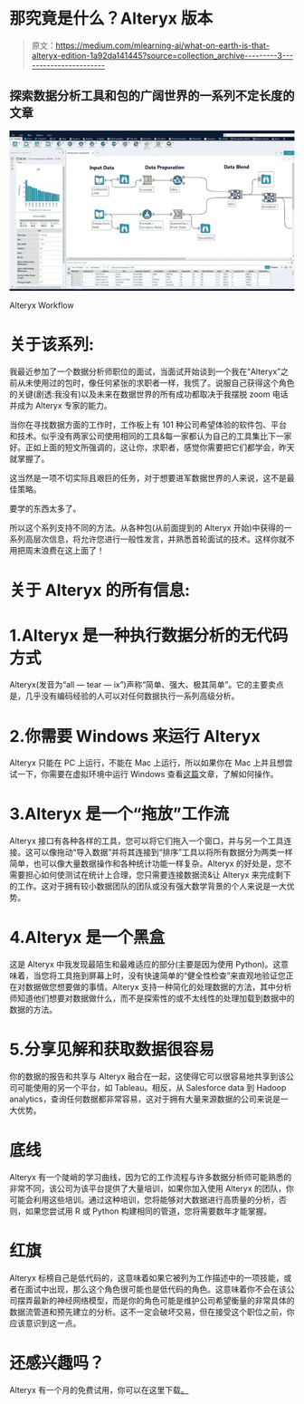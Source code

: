 # 那究竟是什么？Alteryx 版本

> 原文：<https://medium.com/mlearning-ai/what-on-earth-is-that-alteryx-edition-1a92da141445?source=collection_archive---------3----------------------->

## 探索数据分析工具和包的广阔世界的一系列不定长度的文章

![](img/99fbc8c310f0b2f3a0686f4ac2024158.png)

Alteryx Workflow

# 关于该系列:

我最近参加了一个数据分析师职位的面试，当面试开始谈到一个我在“Alteryx”之前从未使用过的包时，像任何紧张的求职者一样，我慌了。说服自己获得这个角色的关键(剧透:我没有)以及未来在数据世界的所有成功都取决于我摆脱 zoom 电话并成为 Alteryx 专家的能力。

当你在寻找数据方面的工作时，工作板上有 101 种公司希望体验的软件包、平台和技术。似乎没有两家公司使用相同的工具&每一家都认为自己的工具集比下一家好。正如上面的短文所强调的，这让你，求职者，感觉你需要把它们都学会，昨天就掌握了。

这当然是一项不切实际且艰巨的任务，对于想要进军数据世界的人来说，这不是最佳策略。

要学的东西太多了。

所以这个系列支持不同的方法。从各种包(从前面提到的 Alteryx 开始)中获得的一系列高层次信息，将允许您进行一般性发言，并熟悉首轮面试的技术。这样你就不用把周末浪费在这上面了！

# 关于 Alteryx 的所有信息:

# 1.Alteryx 是一种执行数据分析的无代码方式

Alteryx(发音为“all — tear — ix”)声称“简单、强大、极其简单”。它的主要卖点是，几乎没有编码经验的人可以对任何数据执行一系列高级分析。

# 2.你需要 Windows 来运行 Alteryx

Alteryx 只能在 PC 上运行，不能在 Mac 上运行，所以如果你在 Mac 上并且想尝试一下，你需要在虚拟环境中运行 Windows 查看[这篇](https://www.howtogeek.com/187359/5-ways-to-run-windows-software-on-a-mac/)文章，了解如何操作。

# 3.Alteryx 是一个“拖放”工作流

Alteryx 接口有各种各样的工具，您可以将它们拖入一个窗口，并与另一个工具连接。这可以像拖动“导入数据”并将其连接到“排序”工具以将所有数据分为两类一样简单，也可以像大量数据操作和各种统计功能一样复杂。Alteryx 的好处是，您不需要担心如何使测试在统计上合理，您只需要连接数据流&让 Alteryx 来完成剩下的工作。这对于拥有较小数据团队的团队或没有强大数学背景的个人来说是一大优势。

# 4.Alteryx 是一个黑盒

这是 Alteryx 中我发现最陌生和最难适应的部分(主要是因为使用 Python)。这意味着，当您将工具拖到屏幕上时，没有快速简单的“健全性检查”来直观地验证您正在对数据做您想要做的事情。Alteryx 支持一种简化的处理数据的方法，其中分析师知道他们想要对数据做什么，而不是探索性的或不太线性的处理加载到数据中的数据的方法。

# 5.分享见解和获取数据很容易

你的数据的报告和共享与 Alteryx 融合在一起，这使得它可以很容易地共享到该公司可能使用的另一个平台，如 Tableau。相反，从 Salesforce data 到 Hadoop analytics，查询任何数据都非常容易，这对于拥有大量来源数据的公司来说是一大优势。

# 底线

Alteryx 有一个陡峭的学习曲线，因为它的工作流程与许多数据分析师可能熟悉的非常不同，该公司为该平台提供了大量培训，如果你加入使用 Alteryx 的团队，你可能会利用这些培训。通过这种培训，您将能够对大数据进行高质量的分析，否则，如果您尝试用 R 或 Python 构建相同的管道，您将需要数年才能掌握。

# 红旗

Alteryx 标榜自己是低代码的，这意味着如果它被列为工作描述中的一项技能，或者在面试中出现，那么这个角色很可能也是低代码的角色。这意味着你不会在该公司摆弄最新的神经网络模型，而是你的角色可能是维护公司希望衡量的非常具体的数据流管道和预先建立的分析。这不一定会破坏交易，但在接受这个职位之前，你应该意识到这一点。

# 还感兴趣吗？

Alteryx 有一个月的免费试用，你可以在这里下载[。](https://www.alteryx.com/designer-trial/alteryx-free-trial)